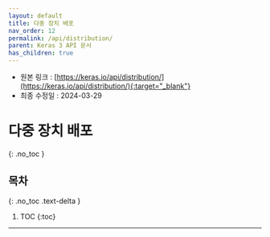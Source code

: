 ```yaml
---
layout: default
title: 다중 장치 배포
nav_order: 12
permalink: /api/distribution/
parent: Keras 3 API 문서
has_children: true
---
```


* 원본 링크 : [https://keras.io/api/distribution/](https://keras.io/api/distribution/){:target="_blank"}
* 최종 수정일 : 2024-03-29

# 다중 장치 배포
{: .no_toc }

## 목차
{: .no_toc .text-delta }

1. TOC
{:toc}

---
